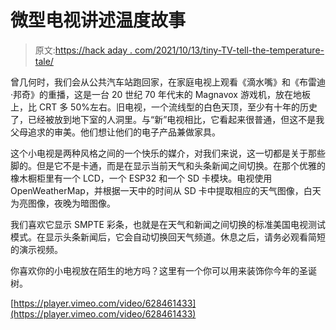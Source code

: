 # 微型电视讲述温度故事

> 原文:[https://hack aday . com/2021/10/13/tiny-TV-tell-the-temperature-tale/](https://hackaday.com/2021/10/13/tiny-tv-tells-the-temperature-tale/)

曾几何时，我们会从公共汽车站跑回家，在家庭电视上观看《滴水嘴》和《布雷迪·邦奇》的重播，这是一台 20 世纪 70 年代末的 Magnavox 游戏机，放在地板上，比 CRT 多 50%左右。旧电视，一个流线型的白色天顶，至少有十年的历史了，已经被放到地下室的人洞里。与“新”电视相比，它看起来很普通，但这不是我父母追求的审美。他们想让他们的电子产品兼做家具。

这个小电视是两种风格之间的一个快乐的媒介，对我们来说，这一切都是关于那些脚的。但是它不是卡通，而是在显示当前天气和头条新闻之间切换。在那个优雅的橡木橱柜里有一个 LCD，一个 ESP32 和一个 SD 卡模块。电视使用 OpenWeatherMap，并根据一天中的时间从 SD 卡中提取相应的天气图像，白天为亮图像，夜晚为暗图像。

我们喜欢它显示 SMPTE 彩条，也就是在天气和新闻之间切换的标准美国电视测试模式。在显示头条新闻后，它会自动切换回天气频道。休息之后，请务必观看简短的演示视频。

你喜欢你的小电视放在陌生的地方吗？这里有一个你可以用来装饰你今年的圣诞树。

[https://player.vimeo.com/video/628461433](https://player.vimeo.com/video/628461433)